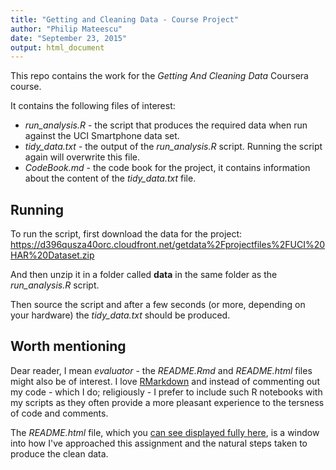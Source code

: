 ```yaml
---
title: "Getting and Cleaning Data - Course Project"
author: "Philip Mateescu"
date: "September 23, 2015"
output: html_document
---
```


This repo contains the work for the *Getting And Cleaning Data* Coursera course.

It contains the following files of interest:

- *run_analysis.R* - the script that produces the required data when run against the UCI Smartphone data set.
- *tidy_data.txt* - the output of the *run_analysis.R* script. Running the script again will overwrite this file.
- *CodeBook.md* - the code book for the project, it contains information about the content of the *tidy_data.txt* file.

## Running

To run the script, first download the data for the project:  
https://d396qusza40orc.cloudfront.net/getdata%2Fprojectfiles%2FUCI%20HAR%20Dataset.zip 

And then unzip it in a folder called **data** in the same folder as the *run_analysis.R* script.

Then source the script and after a few seconds (or more, depending on your hardware) the *tidy_data.txt*
should be produced.

## Worth mentioning

Dear reader, I mean *evaluator* - the *README.Rmd* and *README.html* files might also be of interest. 
I love [RMarkdown]() and instead of commenting out my code - which I do; religiously - I prefer to 
include such R notebooks with my scripts as they often provide a more pleasant experience to
the tersness of code and comments. 

The *README.html* file, which you [can see displayed fully here](https://htmlpreview.github.io/?https://raw.githubusercontent.com/philipmat/GettingData_CourseProject/master/README.html), is a window into how I've approached 
this assignment and the natural steps taken to produce the clean data.